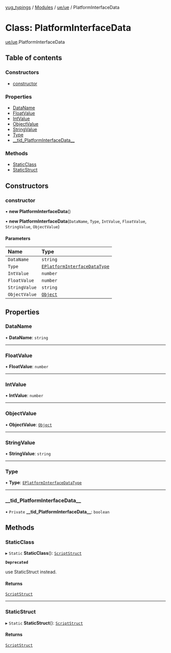 [yug_typings](../README.md) / [Modules](../modules.md) / [ue/ue](../modules/ue_ue.md) / PlatformInterfaceData

# Class: PlatformInterfaceData

[ue/ue](../modules/ue_ue.md).PlatformInterfaceData

## Table of contents

### Constructors

- [constructor](ue_ue.PlatformInterfaceData.md#constructor)

### Properties

- [DataName](ue_ue.PlatformInterfaceData.md#dataname)
- [FloatValue](ue_ue.PlatformInterfaceData.md#floatvalue)
- [IntValue](ue_ue.PlatformInterfaceData.md#intvalue)
- [ObjectValue](ue_ue.PlatformInterfaceData.md#objectvalue)
- [StringValue](ue_ue.PlatformInterfaceData.md#stringvalue)
- [Type](ue_ue.PlatformInterfaceData.md#type)
- [\_\_tid\_PlatformInterfaceData\_\_](ue_ue.PlatformInterfaceData.md#__tid_platforminterfacedata__)

### Methods

- [StaticClass](ue_ue.PlatformInterfaceData.md#staticclass)
- [StaticStruct](ue_ue.PlatformInterfaceData.md#staticstruct)

## Constructors

### constructor

• **new PlatformInterfaceData**()

• **new PlatformInterfaceData**(`DataName`, `Type`, `IntValue`, `FloatValue`, `StringValue`, `ObjectValue`)

#### Parameters

| Name | Type |
| :------ | :------ |
| `DataName` | `string` |
| `Type` | [`EPlatformInterfaceDataType`](../enums/ue_ue.EPlatformInterfaceDataType.md) |
| `IntValue` | `number` |
| `FloatValue` | `number` |
| `StringValue` | `string` |
| `ObjectValue` | [`Object`](ue_ue.Object.md) |

## Properties

### DataName

• **DataName**: `string`

___

### FloatValue

• **FloatValue**: `number`

___

### IntValue

• **IntValue**: `number`

___

### ObjectValue

• **ObjectValue**: [`Object`](ue_ue.Object.md)

___

### StringValue

• **StringValue**: `string`

___

### Type

• **Type**: [`EPlatformInterfaceDataType`](../enums/ue_ue.EPlatformInterfaceDataType.md)

___

### \_\_tid\_PlatformInterfaceData\_\_

• `Private` **\_\_tid\_PlatformInterfaceData\_\_**: `boolean`

## Methods

### StaticClass

▸ `Static` **StaticClass**(): [`ScriptStruct`](ue_ue.ScriptStruct.md)

**`Deprecated`**

use StaticStruct instead.

#### Returns

[`ScriptStruct`](ue_ue.ScriptStruct.md)

___

### StaticStruct

▸ `Static` **StaticStruct**(): [`ScriptStruct`](ue_ue.ScriptStruct.md)

#### Returns

[`ScriptStruct`](ue_ue.ScriptStruct.md)
